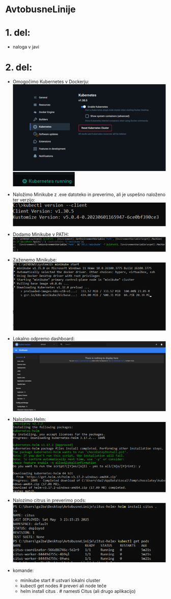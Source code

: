 # AvtobusneLinije
# 1. del:
 - naloga v javi

# 2. del: 
- Omogočimo Kubernetes v Dockerju:  
  ![Omogočimo Kubernetes v Dockerju](images/image.png)  
  ![.](images/image2.png)

- Naložimo Minikube z .exe datoteko in preverimo, ali je uspešno naloženo ter verzijo:  
  ![Naložimo Minikube](images/image3.png)

- Dodamo Minikube v PATH:  
  ![Dodamo Minikube v PATH](images/image4.png)

- Zaženemo Minikube:  
  ![Zaženemo Minikube](images/image5.png)

- Lokalno odpremo dashboard:  
  ![Lokalno odpremo dashboard](images/image6.png)

- Nalozimo Helm: 
  ![alt text](images/image9.png)

- Nalozimo citrus in preverimo pods:
  ![alt text](images/image8.png)


- komande:
    - minikube start         # ustvari lokalni cluster
    - kubectl get nodes      # preveri ali node teče
    - helm install citus .   # namesti Citus (ali drugo aplikacijo)
